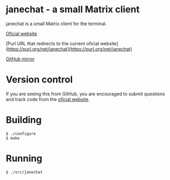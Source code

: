 # janechat - a small Matrix client

janechat is a small Matrix client for the terminal.

[Oficial website](https://silas.net.br/projects/janechat)

[Purl URL that redirects to the current oficial
website](https://purl.org/net/janechat](https://purl.org/net/janechat)

[GitHub mirror](https://github.com/silasdb/janechat)

# Version control

If you are seeing this from GitHub, you are encouraged to submit questions and
track code from the [oficial website](https://silas.net.br/projects/janechat).

# Building

```
$ ./configure
$ make
```

# Running
```
$ ./src/janechat
```
